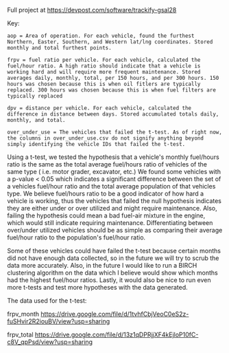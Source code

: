 Full project at https://devpost.com/software/trackify-gsal28

Key:    
    
    aop = Area of operation. For each vehicle, found the furthest Northern, Easter, Southern, and Western lat/lng coordinates. Stored monthly and total furthest points.
    
    frpv = fuel ratio per vehicle. For each vehicle, calculated the fuel/hour ratio. A high ratio should indicate that a vehicle is working hard and will require more frequent maintenance. Stored averages daily, monthly, total, per 150 hours, and per 300 hours. 150 hours was chosen because this is when oil fitlers are typically replaced. 300 hours was chosen because this is when fuel filters are typically replaced
    
    dpv = distance per vehicle. For each vehicle, calculated the difference in distance between days. Stored accumulated totals daily, monthly, and total.
    
    over_under_use = The vehicles that failed the t-test. As of right now, the columns in over_under_use.csv do not signify anything beyond simply identifying the vehicle IDs that failed the t-test.

Using a t-test, we tested the hypothesis that a vehicle's monthly fuel/hours ratio is the same as the total average fuel/hours ratio of vehicles of the same type ( i.e. motor grader, excavator, etc.) We found some vehicles with a p-value < 0.05 which indicates a significant difference between the set of a vehicles fuel/hour ratio and the total average population of that vehicles type. We believe fuel/hours ratio to be a good indicator of how hard a vehicle is working, thus the vehicles that failed the null hypothesis indicates they are either under or over utilized and might require maintenance. Also, failing the hypothesis could mean a bad fuel-air mixture in the engine, which would still indicate requiring maintenance. Differentiating between over/under utilized vehicles should be as simple as comparing their average fuel/hour ratio to the population's fuel/hour ratio.

Some of these vehicles could have failed the t-test because certain months did not have enough data collected, so in the future we will try to scrub the data more accurately. Also, in the future I would like to run a BIRCH clustering algorithm on the data which I believe would show which months had the highest fuel/hour ratios. Lastly, it would also be nice to run even more t-tests and test more hypotheses with the data generated.

The data used for the t-test:

frpv_month https://drive.google.com/file/d/1tvhfCbjVeoC0eS2z-fuSHvir2R2iouBV/view?usp=sharing

frpv_total https://drive.google.com/file/d/13z1qDPRjjXF4kEjloP10fC-c8V_qpPsd/view?usp=sharing

